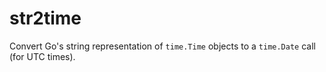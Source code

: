# str2time

Convert Go's string representation of `time.Time` objects to a `time.Date` call (for UTC times).

